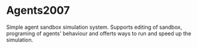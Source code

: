 # Agents2007
Simple agent sandbox simulation system. Supports editing of sandbox, programing of agents' behaviour and offerts ways to run and speed up the simulation.
